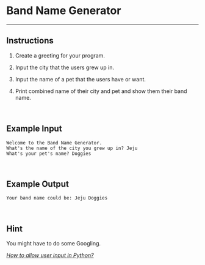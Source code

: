 # Band Name Generator

<hr />

## Instructions
1. Create a greeting for your program.

2. Input the city that the users grew up in.

3. Input the name of a pet that the users have or want.

4. Print combined name of their city and pet and show them their band name.

<br />

## Example Input
```
Welcome to the Band Name Generator.
What's the name of the city you grew up in? Jeju
What's your pet's name? Doggies
```

<br />

## Example Output
```
Your band name could be: Jeju Doggies
```

<br />

## Hint
You might have to do some Googling.

*[How to allow user input in Python?]('https://docs.python.org/3/library/functions.html#input')*
